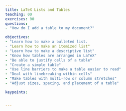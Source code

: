 ```yaml
---
title: LaTeX Lists and Tables
teaching: 00
exercises: 00
questions:
- "How do I add a table to my document?"

objectives:
- "Learn how to make a bulleted list.
- "Learn how to make an itemized list"
- "Learn how to make a descriptive list"
- "Know how tables are arranged in LaTeX"
- "Be able to justify cells of a table"
- "Create a simple table"
- "Use line barriers to make a table easier to read"
- "Deal with linebreaking within cells"
- "Make tables with multi-row or column stretches"
- "Adjust sizes, spacing, and placement of a table"

keypoints:


---
```


